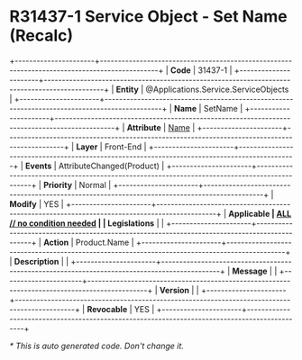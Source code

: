 ﻿---
erp.type: front-end-business-rule
erp.entity: Applications.Service.ServiceObjects
---

# R31437-1 Service Object - Set Name (Recalc)
+----------------------+----------------------------------------------------------------------------------------------+
| **Code**             | 31437-1                                                                                      |
+----------------------+----------------------------------------------------------------------------------------------+
| **Entity**           | @Applications.Service.ServiceObjects                                                         |
+----------------------+----------------------------------------------------------------------------------------------+
| **Name**             | SetName                                                                                      |
+----------------------+----------------------------------------------------------------------------------------------+
| **Attribute**        | [Name](../entities/Applications.Service.ServiceObjects.md#name)                              |
+----------------------+----------------------------------------------------------------------------------------------+
| **Layer**            | Front-End                                                                                    |
+----------------------+----------------------------------------------------------------------------------------------+
| **Events**           | AttributeChanged(Product)                                                                    |
+----------------------+----------------------------------------------------------------------------------------------+
| **Priority**         | Normal                                                                                       |
+----------------------+----------------------------------------------------------------------------------------------+
| **Modify**           | YES                                                                                          |
+----------------------+----------------------------------------------------------------------------------------------+
| **Applicable         | [ALL // no condition needed](xref:applicable-legislations)                                   |
| Legislations**       |                                                                                              |
+----------------------+----------------------------------------------------------------------------------------------+
| **Action**           | Product.Name                                                                                 |
+----------------------+----------------------------------------------------------------------------------------------+
| **Description**      |                                                                                              |
+----------------------+----------------------------------------------------------------------------------------------+
| **Message**          |                                                                                              |
+----------------------+----------------------------------------------------------------------------------------------+
| **Version**          |                                                                                              |
+----------------------+----------------------------------------------------------------------------------------------+
| **Revocable**        | YES                                                                                          |
+----------------------+----------------------------------------------------------------------------------------------+

*\* This is auto generated code. Don't change it.*
